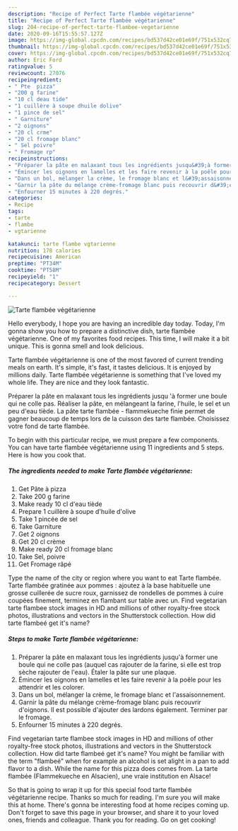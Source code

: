 ```yaml
---
description: "Recipe of Perfect Tarte flambée végétarienne"
title: "Recipe of Perfect Tarte flambée végétarienne"
slug: 204-recipe-of-perfect-tarte-flambee-vegetarienne
date: 2020-09-16T15:55:57.127Z
image: https://img-global.cpcdn.com/recipes/bd537d42ce01e69f/751x532cq70/tarte-flambee-vegetarienne-photo-principale-de-la-recette.jpg
thumbnail: https://img-global.cpcdn.com/recipes/bd537d42ce01e69f/751x532cq70/tarte-flambee-vegetarienne-photo-principale-de-la-recette.jpg
cover: https://img-global.cpcdn.com/recipes/bd537d42ce01e69f/751x532cq70/tarte-flambee-vegetarienne-photo-principale-de-la-recette.jpg
author: Eric Ford
ratingvalue: 5
reviewcount: 27076
recipeingredient:
- " Pte  pizza"
- "200 g farine"
- "10 cl deau tide"
- "1 cuillère à soupe dhuile dolive"
- "1 pince de sel"
- " Garniture"
- "2 oignons"
- "20 cl crme"
- "20 cl fromage blanc"
- " Sel poivre"
- " Fromage rp"
recipeinstructions:
- "Préparer la pâte en malaxant tous les ingrédients jusqu&#39;à former une boule qui ne colle pas (auquel cas rajouter de la farine, si elle est trop sèche rajouter de l&#39;eau). Étaler la pâte sur une plaque."
- "Émincer les oignons en lamelles et les faire revenir à la poêle pour les attendrir et les colorer."
- "Dans un bol, mélanger la crème, le fromage blanc et l&#39;assaisonnement."
- "Garnir la pâte du mélange crème-fromage blanc puis recouvrir d&#39;oignons. Il est possible d&#39;ajouter des lardons également. Terminer par le fromage."
- "Enfourner 15 minutes à 220 degrés."
categories:
- Recipe
tags:
- tarte
- flambe
- vgtarienne

katakunci: tarte flambe vgtarienne 
nutrition: 178 calories
recipecuisine: American
preptime: "PT34M"
cooktime: "PT58M"
recipeyield: "1"
recipecategory: Dessert

---
```



![Tarte flambée végétarienne](https://img-global.cpcdn.com/recipes/bd537d42ce01e69f/751x532cq70/tarte-flambee-vegetarienne-photo-principale-de-la-recette.jpg)

Hello everybody, I hope you are having an incredible day today. Today, I'm gonna show you how to prepare a distinctive dish, tarte flambée végétarienne. One of my favorites food recipes. This time, I will make it a bit unique. This is gonna smell and look delicious.

Tarte flambée végétarienne is one of the most favored of current trending meals on earth. It's simple, it's fast, it tastes delicious. It is enjoyed by millions daily. Tarte flambée végétarienne is something that I've loved my whole life. They are nice and they look fantastic.

Préparer la pâte en malaxant tous les ingrédients jusqu &#39;à former une boule qui ne colle pas. Réaliser la pâte, en mélangeant la farine, l&#39;huile, le sel et un peu d&#39;eau tiède. La pâte tarte flambée - flammekueche finie permet de gagner beaucoup de temps lors de la cuisson des tarte flambée. Choisissez votre fond de tarte flambée.


To begin with this particular recipe, we must prepare a few components. You can have tarte flambée végétarienne using 11 ingredients and 5 steps. Here is how you cook that.

<!--inarticleads1-->

##### The ingredients needed to make Tarte flambée végétarienne:

1. Get  Pâte à pizza
1. Take 200 g farine
1. Make ready 10 cl d&#39;eau tiède
1. Prepare 1 cuillère à soupe d&#39;huile d&#39;olive
1. Take 1 pincée de sel
1. Take  Garniture
1. Get 2 oignons
1. Get 20 cl crème
1. Make ready 20 cl fromage blanc
1. Take  Sel, poivre
1. Get  Fromage râpé


Type the name of the city or region where you want to eat Tarte flambée. Tarte flambée gratinée aux pommes : ajoutez à la base habituelle une grosse cuillerée de sucre roux, garnissez de rondelles de pommes à cuire coupées finement, terminez en flambant sur table avec un. Find vegetarian tarte flambee stock images in HD and millions of other royalty-free stock photos, illustrations and vectors in the Shutterstock collection. How did tarte flambeé get it&#39;s name? 

<!--inarticleads2-->

##### Steps to make Tarte flambée végétarienne:

1. Préparer la pâte en malaxant tous les ingrédients jusqu&#39;à former une boule qui ne colle pas (auquel cas rajouter de la farine, si elle est trop sèche rajouter de l&#39;eau). Étaler la pâte sur une plaque.
1. Émincer les oignons en lamelles et les faire revenir à la poêle pour les attendrir et les colorer.
1. Dans un bol, mélanger la crème, le fromage blanc et l&#39;assaisonnement.
1. Garnir la pâte du mélange crème-fromage blanc puis recouvrir d&#39;oignons. Il est possible d&#39;ajouter des lardons également. Terminer par le fromage.
1. Enfourner 15 minutes à 220 degrés.


Find vegetarian tarte flambee stock images in HD and millions of other royalty-free stock photos, illustrations and vectors in the Shutterstock collection. How did tarte flambeé get it&#39;s name? You might be familiar with the term &#34;flambeé&#34; when for example an alcohol is set alight in a pan to add flavor to a dish. While the name for this pizza does comes from. La tarte flambée (Flammekueche en Alsacien), une vraie institution en Alsace! 

So that is going to wrap it up for this special food tarte flambée végétarienne recipe. Thanks so much for reading. I'm sure you will make this at home. There's gonna be interesting food at home recipes coming up. Don't forget to save this page in your browser, and share it to your loved ones, friends and colleague. Thank you for reading. Go on get cooking!
